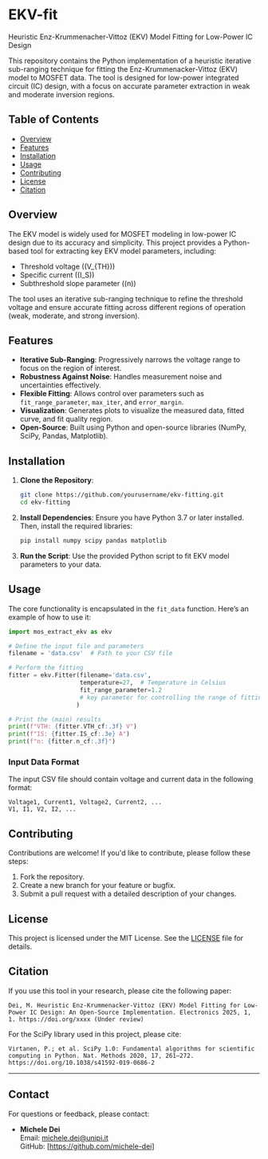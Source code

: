 # EKV-fit
Heuristic Enz-Krummenacher-Vittoz (EKV) Model Fitting for Low-Power IC Design

This repository contains the Python implementation of a heuristic iterative sub-ranging technique for fitting the Enz-Krummenacker-Vittoz (EKV) model to MOSFET data. The tool is designed for low-power integrated circuit (IC) design, with a focus on accurate parameter extraction in weak and moderate inversion regions.

## Table of Contents
- [Overview](#overview)
- [Features](#features)
- [Installation](#installation)
- [Usage](#usage)
- [Contributing](#contributing)
- [License](#license)
- [Citation](#citation)

## Overview
The EKV model is widely used for MOSFET modeling in low-power IC design due to its accuracy and simplicity. This project provides a Python-based tool for extracting key EKV model parameters, including:
- Threshold voltage (\(V_{TH}\))
- Specific current (\(I_S\))
- Subthreshold slope parameter (\(n\))

The tool uses an iterative sub-ranging technique to refine the threshold voltage and ensure accurate fitting across different regions of operation (weak, moderate, and strong inversion).

## Features
- **Iterative Sub-Ranging**: Progressively narrows the voltage range to focus on the region of interest.
- **Robustness Against Noise**: Handles measurement noise and uncertainties effectively.
- **Flexible Fitting**: Allows control over parameters such as `fit_range_parameter`, `max_iter`, and `error_margin`.
- **Visualization**: Generates plots to visualize the measured data, fitted curve, and fit quality region.
- **Open-Source**: Built using Python and open-source libraries (NumPy, SciPy, Pandas, Matplotlib).

## Installation
1. **Clone the Repository**:
   ```bash
   git clone https://github.com/yourusername/ekv-fitting.git
   cd ekv-fitting
   ```

2. **Install Dependencies**:
   Ensure you have Python 3.7 or later installed. Then, install the required libraries:
   ```bash
   pip install numpy scipy pandas matplotlib
   ```

3. **Run the Script**:
   Use the provided Python script to fit EKV model parameters to your data.

## Usage
The core functionality is encapsulated in the `fit_data` function. Here’s an example of how to use it:

```python
import mos_extract_ekv as ekv

# Define the input file and parameters
filename = 'data.csv'  # Path to your CSV file

# Perform the fitting
fitter = ekv.Fitter(filename='data.csv', 
                    temperature=27,  # Temperature in Celsius
                    fit_range_parameter=1.2
                    # key parameter for controlling the range of fitting
                   )

# Print the (main) results
print(f"VTH: {fitter.VTH_cf:.3f} V")
print(f"IS: {fitter.IS_cf:.3e} A")
print(f"n: {fitter.n_cf:.3f}")
```

### Input Data Format
The input CSV file should contain voltage and current data in the following format:
```
Voltage1, Current1, Voltage2, Current2, ...
V1, I1, V2, I2, ...
```

## Contributing
Contributions are welcome! If you'd like to contribute, please follow these steps:
1. Fork the repository.
2. Create a new branch for your feature or bugfix.
3. Submit a pull request with a detailed description of your changes.

## License
This project is licensed under the MIT License. See the [LICENSE](LICENSE) file for details.

## Citation
If you use this tool in your research, please cite the following paper:
```
Dei, M. Heuristic Enz-Krummenacker-Vittoz (EKV) Model Fitting for Low-Power IC Design: An Open-Source Implementation. Electronics 2025, 1, 1. https://doi.org/xxxx (Under review)
```

For the SciPy library used in this project, please cite:
```
Virtanen, P.; et al. SciPy 1.0: Fundamental algorithms for scientific computing in Python. Nat. Methods 2020, 17, 261–272. https://doi.org/10.1038/s41592-019-0686-2
```

---

## Contact
For questions or feedback, please contact:
- **Michele Dei**  
  Email: michele.dei@unipi.it  
  GitHub: [https://github.com/michele-dei]
```
